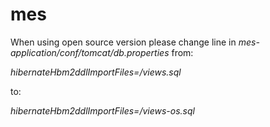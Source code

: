 # mes

When using open source version please change line in *mes-application/conf/tomcat/db.properties* from:

*hibernateHbm2ddlImportFiles=/views.sql*

to:

*hibernateHbm2ddlImportFiles=/views-os.sql*